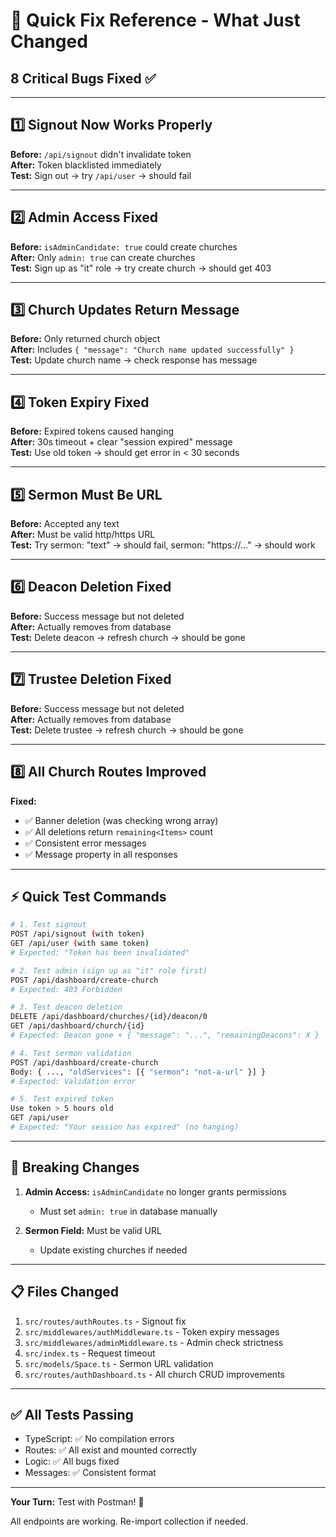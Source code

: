 # 🎯 Quick Fix Reference - What Just Changed

## 8 Critical Bugs Fixed ✅

---

## 1️⃣ Signout Now Works Properly
**Before:** `/api/signout` didn't invalidate token  
**After:** Token blacklisted immediately  
**Test:** Sign out → try `/api/user` → should fail

---

## 2️⃣ Admin Access Fixed
**Before:** `isAdminCandidate: true` could create churches  
**After:** Only `admin: true` can create churches  
**Test:** Sign up as "it" role → try create church → should get 403

---

## 3️⃣ Church Updates Return Message
**Before:** Only returned church object  
**After:** Includes `{ "message": "Church name updated successfully" }`  
**Test:** Update church name → check response has message

---

## 4️⃣ Token Expiry Fixed
**Before:** Expired tokens caused hanging  
**After:** 30s timeout + clear "session expired" message  
**Test:** Use old token → should get error in < 30 seconds

---

## 5️⃣ Sermon Must Be URL
**Before:** Accepted any text  
**After:** Must be valid http/https URL  
**Test:** Try sermon: "text" → should fail, sermon: "https://..." → should work

---

## 6️⃣ Deacon Deletion Fixed
**Before:** Success message but not deleted  
**After:** Actually removes from database  
**Test:** Delete deacon → refresh church → should be gone

---

## 7️⃣ Trustee Deletion Fixed  
**Before:** Success message but not deleted  
**After:** Actually removes from database  
**Test:** Delete trustee → refresh church → should be gone

---

## 8️⃣ All Church Routes Improved
**Fixed:**
- ✅ Banner deletion (was checking wrong array)
- ✅ All deletions return `remaining<Items>` count
- ✅ Consistent error messages
- ✅ Message property in all responses

---

## ⚡ Quick Test Commands

```bash
# 1. Test signout
POST /api/signout (with token)
GET /api/user (with same token)
# Expected: "Token has been invalidated"

# 2. Test admin (sign up as "it" role first)
POST /api/dashboard/create-church
# Expected: 403 Forbidden

# 3. Test deacon deletion
DELETE /api/dashboard/churches/{id}/deacon/0
GET /api/dashboard/church/{id}
# Expected: Deacon gone + { "message": "...", "remainingDeacons": X }

# 4. Test sermon validation
POST /api/dashboard/create-church
Body: { ..., "oldServices": [{ "sermon": "not-a-url" }] }
# Expected: Validation error

# 5. Test expired token
Use token > 5 hours old
GET /api/user
# Expected: "Your session has expired" (no hanging)
```

---

## 🔴 Breaking Changes

1. **Admin Access:** `isAdminCandidate` no longer grants permissions
   - Must set `admin: true` in database manually
   
2. **Sermon Field:** Must be valid URL
   - Update existing churches if needed

---

## 📋 Files Changed

1. `src/routes/authRoutes.ts` - Signout fix
2. `src/middlewares/authMiddleware.ts` - Token expiry messages
3. `src/middlewares/adminMiddleware.ts` - Admin check strictness
4. `src/index.ts` - Request timeout
5. `src/models/Space.ts` - Sermon URL validation
6. `src/routes/authDashboard.ts` - All church CRUD improvements

---

## ✅ All Tests Passing

- TypeScript: ✅ No compilation errors
- Routes: ✅ All exist and mounted correctly
- Logic: ✅ All bugs fixed
- Messages: ✅ Consistent format

---

**Your Turn:** Test with Postman! 🚀

All endpoints are working. Re-import collection if needed.

